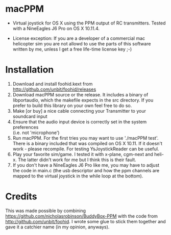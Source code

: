 # macPPM

* Virtual joystick for OS X using the PPM output of RC transmitters. Tested with a NineEagles J6 Pro on OS X 10.11.4.

* License exception: If you are a developer of a commercial mac helicopter sim you are not allowd to use the parts of this software written by me, unless
   I get a free life-time license key ;-)

# Installation
1. Download and install foohid.kext from http://github.com/unbit/foohid/releases
2. Download macPPM source or the release. It includes a binary of libportaudio, which the makefile expects in the src directory. If you prefer to build this library on your own feel free to do so.
3. Make [or buy] a nice cable connecting your Transmitter to your soundcard input
4. Ensure that the audio input device is correctly set in the system preferences 	       
   (i.e. not 'microphone')
5. Run macPPM. For the first tries you may want to use './macPPM test'. There is a binary included that was compiled on OS X 10.11. If it doesn't work - please recompile. For testing YsJoystickReader can be useful.
6. Play your favorite sim/game. I tested it with x-plane, cgm-next and heli-x. The latter didn't work for me but I think this is their fault.
7. If you don't have a NineEagles J6 Pro like me, you may have to adjust the code in main.c (the usb descriptor and how the ppm channels are mapped to the virtual joystick in the while loop at the bottom).

# Credits
This was made possible by combining https://github.com/nicholasrobinson/BuddyBox-PPM
with the code from http://github.com/unbit/foohid. I wrote some glue to stick them together and gave it a catchier name (in my opinion, anyways).
